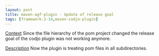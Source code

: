 ```yaml
---
layout: post
title: maven-agf-plugin - Update of release goal
tags: [framework-2-14,maven-codjo-plugin]
---
```

<u>Context</u>
Since the file hierarchy of the pom project changed the release goal of the codjo plugin was not working anymore.

<u>Description</u>
Now the plugin is treating pom files in all subdirectories.